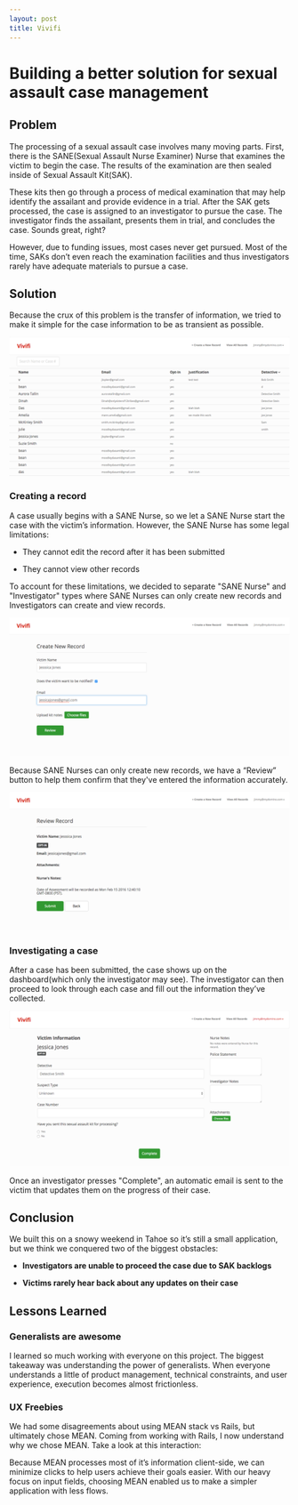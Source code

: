 ```yaml
---
layout: post
title: Vivifi
---
```

# Building a better solution for sexual assault case management

## Problem

The processing of a sexual assault case involves many moving parts. First, there is the SANE(Sexual Assault Nurse Examiner) Nurse that examines the victim to begin the case. The results of the examination are then sealed inside of Sexual Assault Kit(SAK).

These kits then go through a process of medical examination that may help identify the assailant and provide evidence in a trial. After the SAK gets processed, the case is assigned to an investigator to pursue the case. The investigator finds the assailant, presents them in trial, and concludes the case. Sounds great, right?

However, due to funding issues, most cases never get pursued. Most of the time, SAKs don’t even reach the examination facilities and thus investigators rarely have adequate materials to pursue a case.

## Solution

Because the crux of this problem is the transfer of information, we tried to make it simple for the case information to be as transient as possible.

![vivifi dashboard](../assets/vivifi_dashboard.png)

### Creating a record
A case usually begins with a SANE Nurse, so we let a SANE Nurse start the case with the victim’s information. However, the SANE Nurse has some legal limitations:

- They cannot edit the record after it has been submitted

- They cannot view other records

To account for these limitations, we decided to separate "SANE Nurse" and "Investigator" types where SANE Nurses can only create new records and Investigators can create and view records.

![vivifi create](../assets/vivifi_create.png)

Because SANE Nurses can only create new records, we have a “Review” button to help them confirm that they've entered the information accurately.

![vivifi review](../assets/vivifi_review.png)

### Investigating a case
After a case has been submitted, the case shows up on the dashboard(which only the investigator may see). The investigator can then proceed to look through each case and fill out the information they’ve collected. 

![vivifi victim](../assets/vivifi_victim.png)

Once an investigator presses "Complete", an automatic email is sent to the victim that updates them on the progress of their case.

## Conclusion
We built this on a snowy weekend in Tahoe so it’s still a small application, but we think we conquered two of the biggest obstacles:

- **Investigators are unable to proceed the case due to SAK backlogs**

- **Victims rarely hear back about any updates on their case**

## Lessons Learned


### Generalists are awesome

I learned so much working with everyone on this project. The biggest takeaway was understanding the power of generalists. When everyone understands a little of product management, technical constraints, and user experience, execution becomes almost frictionless. 

### UX Freebies

We had some disagreements about using MEAN stack vs Rails, but ultimately chose MEAN. Coming from working with Rails, I now understand why we chose MEAN. Take a look at this interaction:


Because MEAN processes most of it’s information client-side, we can minimize clicks to help users achieve their goals easier. With our heavy focus on input fields, choosing MEAN enabled us to make a simpler application with less flows.

